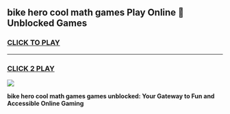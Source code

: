 
## bike hero cool math games Play Online 👋 Unblocked Games
<h3>
<a href="https://news.freeplayer.one?title=bike_hero_cool_math_games&ref=17CMG">CLICK TO PLAY</a></h3>
<hr>

<h3>
<a href="https://news.freeplayer.one?title=bike_hero_cool_math_games&ref=17CMG">CLICK 2 PLAY</a>
  
</h3>

<a href="https://news.freeplayer.one?title=bike_hero_cool_math_games&ref=17CMG/"><img src="https://clearcache.store/games.png"></a>


**bike hero cool math games games unblocked: Your Gateway to Fun and Accessible Online Gaming**
